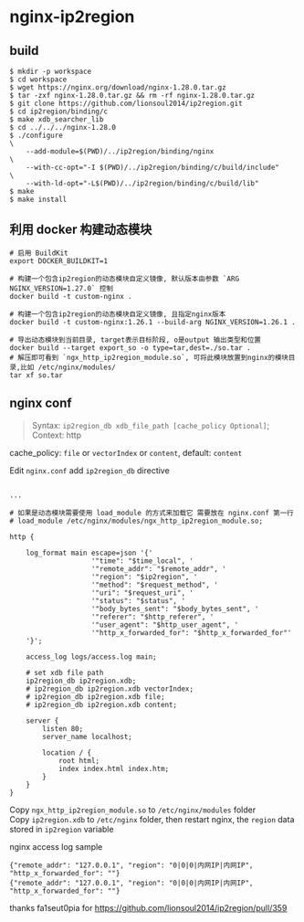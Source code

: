 # nginx-ip2region

## build

```shell
$ mkdir -p workspace
$ cd workspace
$ wget https://nginx.org/download/nginx-1.28.0.tar.gz
$ tar -zxf nginx-1.28.0.tar.gz && rm -rf nginx-1.28.0.tar.gz
$ git clone https://github.com/lionsoul2014/ip2region.git
$ cd ip2region/binding/c
$ make xdb_searcher_lib
$ cd ../../../nginx-1.28.0
$ ./configure                                                            \
    --add-module=$(PWD)/../ip2region/binding/nginx                       \
    --with-cc-opt="-I $(PWD)/../ip2region/binding/c/build/include"       \
    --with-ld-opt="-L$(PWD)/../ip2region/binding/c/build/lib"
$ make
$ make install
```

## 利用 docker 构建动态模块

```shell
# 启用 BuildKit
export DOCKER_BUILDKIT=1

# 构建一个包含ip2region的动态模块自定义镜像, 默认版本由参数 `ARG NGINX_VERSION=1.27.0` 控制
docker build -t custom-nginx .

# 构建一个包含ip2region的动态模块自定义镜像, 且指定nginx版本 
docker build -t custom-nginx:1.26.1 --build-arg NGINX_VERSION=1.26.1 .

# 导出动态模块到当前目录, target表示目标阶段, o是output 输出类型和位置
docker build --target export_so -o type=tar,dest=./so.tar .
# 解压即可看到 `ngx_http_ip2region_module.so`, 可将此模块放置到nginx的模块目录,比如 /etc/nginx/modules/
tar xf so.tar 

```

## nginx conf

> Syntax:  `ip2region_db xdb_file_path [cache_policy Optional]`;
> Context: http

cache_policy: `file` or `vectorIndex` or `content`, default: `content`

Edit `nginx.conf` add `ip2region_db` directive

```nginx

... 

# 如果是动态模块需要使用 load_module 的方式来加载它 需要放在 nginx.conf 第一行
# load_module /etc/nginx/modules/ngx_http_ip2region_module.so;

http {

    log_format main escape=json '{'
                    '"time": "$time_local", '
                    '"remote_addr": "$remote_addr", '
                    '"region": "$ip2region", '
                    '"method": "$request_method", '
                    '"uri": "$request_uri", '
                    '"status": "$status", '
                    '"body_bytes_sent": "$body_bytes_sent", '
                    '"referer": "$http_referer", '
                    '"user_agent": "$http_user_agent", '
                    '"http_x_forwarded_for": "$http_x_forwarded_for"'
    '}';

    access_log logs/access.log main;

    # set xdb file path
    ip2region_db ip2region.xdb;
    # ip2region_db ip2region.xdb vectorIndex;
    # ip2region_db ip2region.xdb file;
    # ip2region_db ip2region.xdb content;

    server {
        listen 80;
        server_name localhost;

        location / {
            root html;
            index index.html index.htm;
        }
    }
}

```
Copy `ngx_http_ip2region_module.so` to `/etc/nginx/modules` folder  
Copy `ip2region.xdb` to `/etc/nginx` folder, then restart nginx, the `region` data stored in `ip2region` variable

nginx access log sample

```log
{"remote_addr": "127.0.0.1", "region": "0|0|0|内网IP|内网IP", "http_x_forwarded_for": ""}
{"remote_addr": "127.0.0.1", "region": "0|0|0|内网IP|内网IP", "http_x_forwarded_for": ""}

```
thanks fa1seut0pia for https://github.com/lionsoul2014/ip2region/pull/359